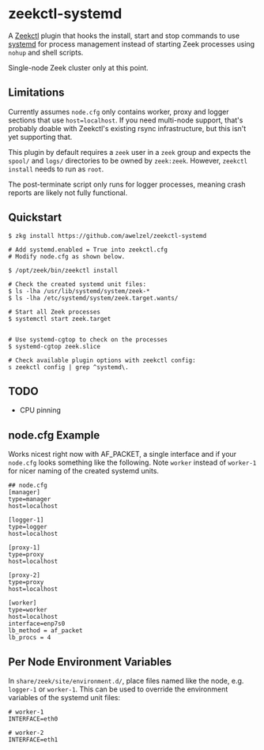 zeekctl-systemd
===============

A [Zeekctl](https://github.com/zeek/zeekctl) plugin that hooks the install, start
and stop commands to use [systemd](https://systemd.io/) for process management
instead of starting Zeek processes using ``nohup`` and shell scripts.

Single-node Zeek cluster only at this point.

Limitations
-----------

Currently assumes ``node.cfg`` only contains worker, proxy and logger sections
that use ``host=localhost``. If you need multi-node support, that's probably
doable with Zeekctl's existing rsync infrastructure, but this isn't yet
supporting that.

This plugin by default requires a ``zeek`` user in a ``zeek`` group and
expects the ``spool/`` and ``logs/`` directories to be owned by ``zeek:zeek``.
However, ``zeekctl install`` needs to run as ``root``.

The post-terminate script only runs for logger processes, meaning crash
reports are likely not fully functional.

Quickstart
----------

    $ zkg install https://github.com/awelzel/zeekctl-systemd

    # Add systemd.enabled = True into zeekctl.cfg
    # Modify node.cfg as shown below.

    $ /opt/zeek/bin/zeekctl install

    # Check the created systemd unit files:
    $ ls -lha /usr/lib/systemd/system/zeek-*
    $ ls -lha /etc/systemd/system/zeek.target.wants/

    # Start all Zeek processes
    $ systemctl start zeek.target


    # Use systemd-cgtop to check on the processes
    $ systemd-cgtop zeek.slice

    # Check available plugin options with zeekctl config:
    s zeekctl config | grep ^systemd\.


TODO
----

* CPU pinning


node.cfg Example
----------------

Works nicest right now with AF_PACKET, a single interface and if your ``node.cfg``
looks something like the following. Note ``worker`` instead of ``worker-1`` for
nicer naming of the created systemd units.

    ## node.cfg
    [manager]
    type=manager
    host=localhost

    [logger-1]
    type=logger
    host=localhost

    [proxy-1]
    type=proxy
    host=localhost

    [proxy-2]
    type=proxy
    host=localhost

    [worker]
    type=worker
    host=localhost
    interface=enp7s0
    lb_method = af_packet
    lb_procs = 4



Per Node Environment Variables
------------------------------

In ``share/zeek/site/environment.d/``, place files named like the node,
e.g. ``logger-1`` or ``worker-1``. This can be used to override the environment
variables of the systemd unit files:

    # worker-1
    INTERFACE=eth0

    # worker-2
    INTERFACE=eth1
